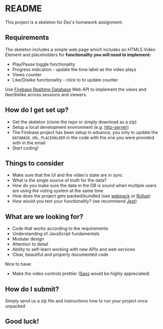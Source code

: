 # README #

This project is a skeleton for Eko's homework assignment.

## Requirements ##

The skeleton includes a simple web page which includes an HTML5 Video Element and placeholders for **functionality you will need to implement:**

* Play/Pause toggle functionality
* Progress indication - update the time label as the video plays
* Views counter
* Like/Dislike functionality - click to to update counter

Use [Firebase Realtime Database](https://firebase.google.com/products/realtime-database/) Web API to implement the views and like/dislike across sessions and viewers.

## How do I get set up? ##

* Get the skeleton (clone the repo or simply download as a zip)
* Setup a local development environment (e.g. [http-server](https://www.npmjs.com/package/http-server))
* The Firebase project has been setup in advance, you only to update the `DATABASE_URL_PLACEHOLDER` in the code with the one you were provided with in the email
* Start coding!

## Things to consider ##

* Make sure that the UI and the video's state are in sync
* What is the single source of truth for the data?
* How do you make sure the data in the DB is sound when multiple users are using the voting system at the same time
* How does the project gets packed/bundled (see [webpack](https://webpack.github.io/) or [Rollup](https://rollupjs.org/))
* How would you test your functionality? (we recommend [Jest](https://jestjs.io/))

## What are we looking for? ##

* Code that works according to the requirements
* Understanding of JavaScript fundamentals
* Modular design
* Attention to detail
* Ability to self-learn working with new APIs and web services
* Clear, beautiful and properly documented code

Nice to have:

* Make the video controls prettier ([Sass](https://sass-lang.com/) would be highly appreciated)

## How do I submit? ##

Simply send us a zip file and instructions how to run your project once unpacked

## Good luck! ##
